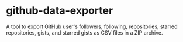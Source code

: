 # github-data-exporter
A tool to export GitHub user's followers, following, repositories, starred repositories, gists, and starred gists as CSV files in a ZIP archive.
